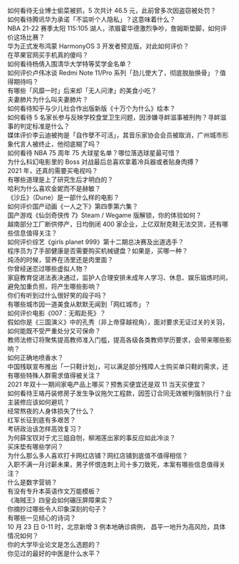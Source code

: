 如何看待无业博士偷菜被抓，5 次共计 46.5 元，此前曾多次因盗窃被处罚？  
如何看待腾讯华为承诺「不监听个人隐私」？这意味着什么？  
NBA 21-22 赛季太阳 115:105 湖人，浓眉霍华德激烈争吵，詹姆斯垫脚，如何评价这场比赛？  
华为正式发布鸿蒙 HarmonyOS 3 开发者预览版，对此如何评价？  
在苹果官网买手机真的傻吗？  
如何看待杨倩入围清华大学特等奖学金名单？  
如何评价卢伟冰谈 Redmi Note 11/Pro 系列「劲儿使大了，彻底脱胎换骨」？值得期待吗？  
有哪些「风靡一时」后来却「无人问津」的美食小吃？  
夫妻肺片为什么叫夫妻肺片？  
如何看待知乎与少儿社合作出版新版《十万个为什么》绘本？  
如何看待 5 名家长参与反映学校食堂卫生问题，因涉嫌寻衅滋事被刑拘？寻衅滋事的判定标准是什么？  
媒体评价李云迪被拘是「自作孽不可活」，其音乐家协会会员被取消，广州城市形象代言人被终止，他彻底糊了吗？  
如何看待 NBA 75 周年 75 大球星名单？哪位落选球星最可惜？  
为什么科幻电影里的 Boss 对战最后总喜欢拿着冷兵器或者贴身肉搏？  
2021 年，还真的需要买电视吗？  
有哪些道理是上了研究生后才明白的？  
哈利为什么喜欢金妮而不是赫敏？  
《沙丘》（Dune）是一部什么样的电影？  
如何评价国产动画《一人之下》第四季第六集？  
国产游戏《仙剑奇侠传 7》Steam / Wegame 版解锁，你的体验如何？  
越南部分工厂断供停产，日均倒闭 400 家企业，上亿双耐克鞋无法交货，还有哪些信息值得关注？  
如何评价综艺《girls planet 999》第十二期总决赛及出道选手？  
程序员为了手部健康是否需要购买机械键盘？如果是，买哪一种？  
炖汤的时候，营养在汤里还是肉里面？  
你曾经迷恋过哪些虚拟人物？  
家庭教育促进法表决通过，监护人合理安排未成年人学习、休息、娱乐锻炼时间，避免加重负担，将产生哪些影响？  
你们有听到过什么很好笑的段子吗？  
有哪些城市因一道美食从默默无闻到「网红城市」？  
如何评价电影《007：无暇赴死》？  
假如你是《三国演义》中的孔秀（非上帝穿越视角），面对要求无证过关的关羽，如何能既不受严重处分又可保命？  
教师法修订将聚焦提高教师准入门槛，提高各级各类教师学历要求，会带来哪些影响？  
如何正确地喷香水？  
中国残联宣布推出「一只鞋计划」，可以满足部分残障人士购买单只鞋的需求，还有哪些特殊人群需求值得被关注？  
2021 年双十一期间家电产品上哪买？预售买便宜还是双 11 当天买便宜？  
如何看待王珞丹装修房子发生争议拖欠工程款，因签订合同无效被判强制执行？业主装修应该如何避坑？  
经常熬夜的人身体损失了什么？  
红军长征到底有多艰苦？  
考研政治该怎样高效复习？  
为何薛宝钗对于尤三姐自刎，柳湘莲出家的事反应如此冷淡？  
买床垫有哪些学问？  
为什么那么多人喜欢打卡网红店铺？网红店铺到底值不值得相信？  
入职不满一月讨薪未果，男子怀恨连刺上司十多刀致死，本案有哪些信息值得关注？  
什么是数字营销？  
有没有专升本英语作文万能模板？  
《海贼王》四皇会如何碾压屏障果实？  
你摘抄过哪些令人印象深刻的句子？  
有哪些一见倾心的诗词？  
10 月 23 日 0-11 时，北京新增 3 例本地确诊病例， 昌平一地升为高风险，具体情况如何？  
你的大学毕业论文是怎么选题的？  
你见过的最好的中医是什么水平？  
